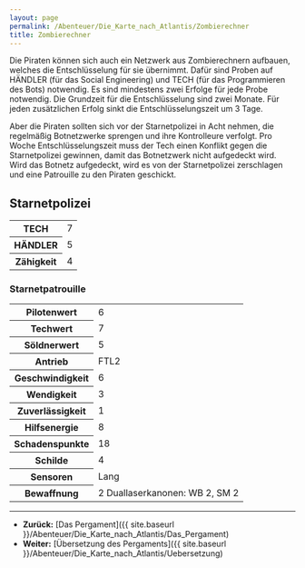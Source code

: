 ```yaml
---
layout: page
permalink: /Abenteuer/Die_Karte_nach_Atlantis/Zombierechner
title: Zombierechner
---
```




Die Piraten können sich auch ein Netzwerk aus Zombierechnern aufbauen, welches die Entschlüsselung für sie übernimmt. Dafür sind Proben auf HÄNDLER (für das Social Engineering) und TECH (für das Programmieren des Bots) notwendig. Es sind mindestens zwei Erfolge für jede Probe notwendig. Die Grundzeit für die Entschlüsselung sind zwei Monate. Für jeden zusätzlichen Erfolg sinkt die Entschlüsselungszeit um 3 Tage.

Aber die Piraten sollten sich vor der Starnetpolizei in Acht nehmen, die regelmäßig Botnetzwerke sprengen und ihre Kontrolleure verfolgt. Pro Woche Entschlüsselungszeit muss der Tech einen Konflikt gegen die Starnetpolizei gewinnen, damit das Botnetzwerk nicht aufgedeckt wird. Wird das Botnetz aufgedeckt, wird es von der Starnetpolizei zerschlagen und eine Patrouille zu den Piraten geschickt.

## Starnetpolizei

<table>
<tbody>
<tr><th>TECH</th><td>7</td></tr>
<tr><th>HÄNDLER</th><td>5</td></tr>
<tr><th>Zähigkeit</th><td>4</td></tr>
</tbody>
</table>

### Starnetpatrouille

<table>
<tbody>
<tr><th>Pilotenwert</th><td>6</td></tr>
<tr><th>Techwert</th><td>7</td></tr>
<tr><th>Söldnerwert</th><td>5</td></tr>
<tr><th>Antrieb</th><td>FTL2</td></tr>
<tr><th>Geschwindigkeit</th><td>6</td></tr>
<tr><th>Wendigkeit</th><td>3</td></tr>
<tr><th>Zuverlässigkeit</th><td>1</td></tr>
<tr><th>Hilfsenergie</th><td>8</td></tr>
<tr><th>Schadenspunkte</th><td>18</td></tr>
<tr><th>Schilde</th><td>4</td></tr>
<tr><th>Sensoren</th><td>Lang</td></tr>
<tr><th>Bewaffnung</th><td>2 Duallaserkanonen: WB 2, SM 2</td></tr>
</tbody>
</table>

***

- **Zurück:** [Das Pergament]({{ site.baseurl }}/Abenteuer/Die_Karte_nach_Atlantis/Das_Pergament)
- **Weiter:** [Übersetzung des Pergaments]({{ site.baseurl }}/Abenteuer/Die_Karte_nach_Atlantis/Uebersetzung)
